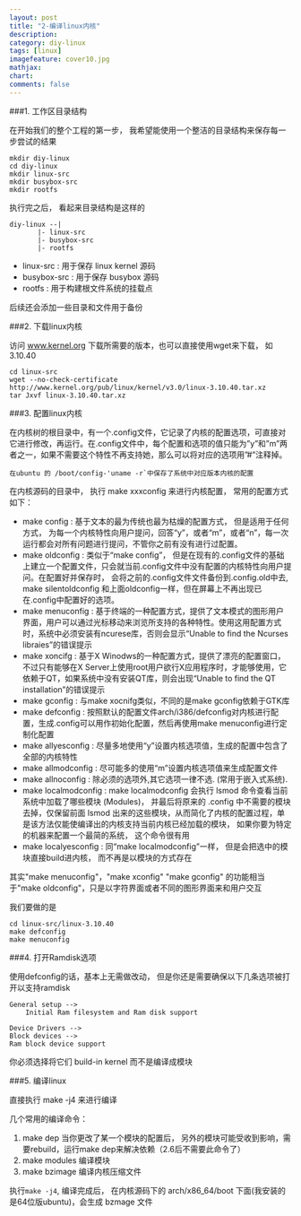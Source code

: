 ```yaml
---
layout: post
title: "2-编译linux内核"
description:
category: diy-linux
tags: [linux]
imagefeature: cover10.jpg
mathjax: 
chart:
comments: false
---
```


###1. 工作区目录结构
  
在开始我们的整个工程的第一步， 我希望能使用一个整洁的目录结构来保存每一步尝试的结果  
  
	mkdir diy-linux
	cd diy-linux
	mkdir linux-src
	mkdir busybox-src
	mkdir rootfs
    
执行完之后， 看起来目录结构是这样的  
  
	diy-linux --|
		   |- linux-src
		   |- busybox-src
		   |- rootfs
                
+ linux-src : 用于保存 linux kernel 源码  
+ busybox-src : 用于保存 busybox 源码  
+ rootfs : 用于构建根文件系统的挂载点  

后续还会添加一些目录和文件用于备份
  
###2. 下载linux内核  
  
访问 www.kernel.org 下载所需要的版本，也可以直接使用wget来下载， 如 3.10.40
  
	cd linux-src
	wget --no-check-certificate http://www.kernel.org/pub/linux/kernel/v3.0/linux-3.10.40.tar.xz  
	tar Jxvf linux-3.10.40.tar.xz
    
###3. 配置linux内核  
  
在内核树的根目录中，有一个.config文件，它记录了内核的配置选项，可直接对它进行修改，再运行。在.config文件中，每个配置和选项的值只能为”y”和”m”两者之一，如果不需要这个特性不再支持她，那么可以将对应的选项用”#”注释掉。

	在ubuntu 的 /boot/config-'uname -r`中保存了系统中对应版本内核的配置 
  
在内核源码的目录中， 执行 make xxxconfig 来进行内核配置， 常用的配置方式如下：  
  
+ make config  : 基于文本的最为传统也最为枯燥的配置方式， 但是适用于任何方式， 为每一个内核特性向用户提问，回答“y”，或者“m”，或者“n”，每一次运行都会对所有问题进行提问，不管你之前有没有进行过配置。 
+ make oldconfig : 类似于“make config”， 但是在现有的.config文件的基础上建立一个配置文件，只会就当前.config文件中没有配置的内核特性向用户提问。在配置好并保存时， 会将之前的.config文件文件备份到.config.old中去, make silentoldconfig 和上面oldconfig一样，但在屏幕上不再出现已在.config中配置好的选项。    
+ make menuconfig : 基于终端的一种配置方式，提供了文本模式的图形用户界面，用户可以通过光标移动来浏览所支持的各种特性。使用这用配置方式时，系统中必须安装有ncurese库，否则会显示“Unable to find the Ncurses libraies”的错误提示 
+ make xoncifg : 基于X Winodws的一种配置方式，提供了漂亮的配置窗口，不过只有能够在X Server上使用root用户欲行X应用程序时，才能够使用，它依赖于QT，如果系统中没有安装QT库，则会出现“Unable to find the QT installation”的错误提示 
+ make gconfig : 与make xocnifg类似，不同的是make gconfig依赖于GTK库    
+ make defconfig : 按照默认的配置文件arch/i386/defconfig对内核进行配置，生成.config可以用作初始化配置，然后再使用make menuconfig进行定制化配置 
+ make allyesconfig : 尽量多地使用“y”设置内核选项值，生成的配置中包含了全部的内核特性 
+ make allmodconfig : 尽可能多的使用“m”设置内核选项值来生成配置文件 
+ make allnoconfig : 除必须的选项外,其它选项一律不选. (常用于嵌入式系统).
+ make localmodconfig : make localmodconfig 会执行 lsmod 命令查看当前系统中加载了哪些模块 (Modules)， 并最后将原来的 .config 中不需要的模块去掉，仅保留前面 lsmod 出来的这些模块，从而简化了内核的配置过程，单是该方法仅能使编译出的内核支持当前内核已经加载的模块， 如果你要为特定的机器来配置一个最简的系统， 这个命令很有用 
+ make localyesconfig : 同“make localmodconfig”一样， 但是会把选中的模块直接build进内核， 而不再是以模块的方式存在 

其实"make menuconfig"，"make xconfig" "make gconfig" 的功能相当于"make oldconfig"，只是以字符界面或者不同的图形界面来和用户交互 
  
我们要做的是  
  
	cd linux-src/linux-3.10.40
	make defconfig
	make menuconfig

###4. 打开Ramdisk选项  
  
使用defconfig的话，基本上无需做改动，  但是你还是需要确保以下几条选项被打开以支持ramdisk  

	General setup -->
		Initial Ram filesystem and Ram disk support
    
	Device Drivers -->
	Block devices -->
	Ram block device support  
            
你必须选择将它们 build-in kernel 而不是编译成模块
  
###5. 编译linux
  
直接执行 make -j4 来进行编译  
  
几个常用的编译命令： 
 
1. make dep  	当你更改了某一个模块的配置后， 另外的模块可能受收到影响，需要rebuild，运行make dep来解决依赖（2.6后不需要此命令了）
2. make modules	编译模块
3. make bzimage	编译内核压缩文件
  
执行`make -j4`, 编译完成后， 在内核源码下的 arch/x86_64/boot 下面(我安装的是64位版ubuntu)，会生成 bzmage 文件
